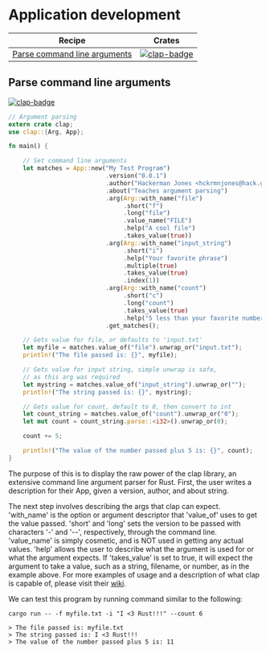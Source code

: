 # Application development

| Recipe | Crates |
|--------|--------|
| [Parse command line arguments][ex-clap-basic] | [![clap-badge]][clap] |

[ex-clap-basic]: #ex-clap-basic
<a name="ex-clap-basic"></a>
## Parse command line arguments

[![clap-badge]][clap]

```rust
// Argument parsing
extern crate clap;
use clap::{Arg, App};

fn main() {

    // Set command line arguments
    let matches = App::new("My Test Program")
                           .version("0.0.1")
                           .author("Hackerman Jones <hckrmnjones@hack.gov>")
                           .about("Teaches argument parsing")
                           .arg(Arg::with_name("file")
                                .short("f")
                                .long("file")
                                .value_name("FILE")
                                .help("A cool file")
                                .takes_value(true))
                           .arg(Arg::with_name("input_string")
                                .short("i")
                                .help("Your favorite phrase")
                                .multiple(true)
                                .takes_value(true)
                                .index(1))
                           .arg(Arg::with_name("count")
                                .short("c")
                                .long("count")
                                .takes_value(true)
                                .help("5 less than your favorite number"))
                           .get_matches();

    // Gets value for file, or defaults to 'input.txt'
    let myfile = matches.value_of("file").unwrap_or("input.txt");
    println!("The file passed is: {}", myfile);

    // Gets value for input string, simple unwrap is safe,
    // as this arg was required
    let mystring = matches.value_of("input_string").unwrap_or("");
    println!("The string passed is: {}", mystring);

    // Gets value for count, default to 0, then convert to int
    let count_string = matches.value_of("count").unwrap_or("0");
    let mut count = count_string.parse::<i32>().unwrap_or(0);

    count += 5;

    println!("The value of the number passed plus 5 is: {}", count);
}
```

The purpose of this is to display the raw power of the clap library, an
extensive command line argument parser for Rust. First, the user writes a
description for their App, given a version, author, and about string.

The next step involves describing the args that clap can expect. 'with_name' is
the option or argument descriptor that 'value_of' uses to get the value passed.
'short' and 'long' sets the version to be passed with characters '-' and '--',
respectively, through the command line. 'value_name' is simply cosmetic, and is
NOT used in getting any actual values. 'help' allows the user to describe what
the argument is used for or what the argument expects. If 'takes_value' is set
to true, it will expect the argument to take a value, such as a string,
filename, or number, as in the example above. For more examples of usage and a
description of what clap is capable of, please visit their
[wiki](https://kbknapp.github.io/clap-rs/clap/struct.App.html).

We can test this program by running command similar to the following:

```
cargo run -- -f myfile.txt -i "I <3 Rust!!!" --count 6
```

```
> The file passed is: myfile.txt
> The string passed is: I <3 Rust!!!
> The value of the number passed plus 5 is: 11
```

<!-- Crates -->

[clap-badge]: https://img.shields.io/crates/v/clap.svg?label=clap
[clap]: https://docs.rs/clap/
